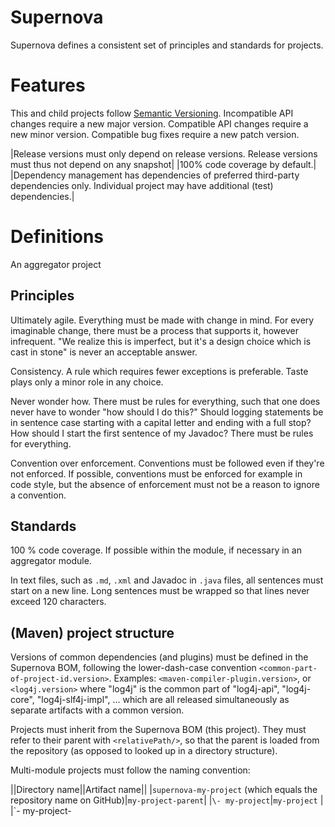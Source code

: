 # Supernova

Supernova defines a consistent set of principles and standards for projects.

# Features

This and child projects follow [Semantic Versioning](https://semver.org/).
Incompatible API changes require a new major version.
Compatible API changes require a new minor version.
Compatible bug fixes require a new patch version.

|Release versions must only depend on release versions. Release versions must thus not depend on any snapshot|
|100% code coverage by default.|
|Dependency management has dependencies of preferred third-party dependencies only.
Individual project may have additional (test) dependencies.|

# Definitions

An aggregator project

## Principles

Ultimately agile.
Everything must be made with change in mind.
For every imaginable change, there must be a process that supports it, however infrequent.
"We realize this is imperfect, but it's a design choice which is cast in stone" is never an acceptable answer.

Consistency.
A rule which requires fewer exceptions is preferable. 
Taste plays only a minor role in any choice.

Never wonder how.
There must be rules for everything, such that one does never have to wonder "how should I do this?"
Should logging statements be in sentence case starting with a capital letter and ending with a full stop?
How should I start the first sentence of my Javadoc?
There must be rules for everything.

Convention over enforcement.
Conventions must be followed even if they're not enforced.
If possible, conventions must be enforced for example in code style, but the absence of enforcement must not be a reason
to ignore a convention.

## Standards

100 % code coverage. If possible within the module, if necessary in an aggregator module.

In text files, such as `.md`, `.xml` and Javadoc in `.java` files, all sentences must start on a new line.
Long sentences must be wrapped so that lines never exceed 120 characters.

## (Maven) project structure

Versions of common dependencies (and plugins) must be defined in the Supernova BOM, following the lower-dash-case
convention `<common-part-of-project-id.version>`.
Examples: `<maven-compiler-plugin.version>`, or `<log4j.version>` where "log4j" is the common part of "log4j-api",
"log4j-core", "log4j-slf4j-impl", ... which are all released simultaneously as separate artifacts with a common version. 

Projects must inherit from the Supernova BOM (this project).
They must refer to their parent with `<relativePath/>`, so that the parent is loaded from the repository (as opposed to
looked up in a directory structure).

Multi-module projects must follow the naming convention:

||Directory name||Artifact name||
|`supernova-my-project` (which equals the repository name on GitHub)|`my-project-parent`|
|`\- my-project`|`my-project` |
|`\- my-project-
